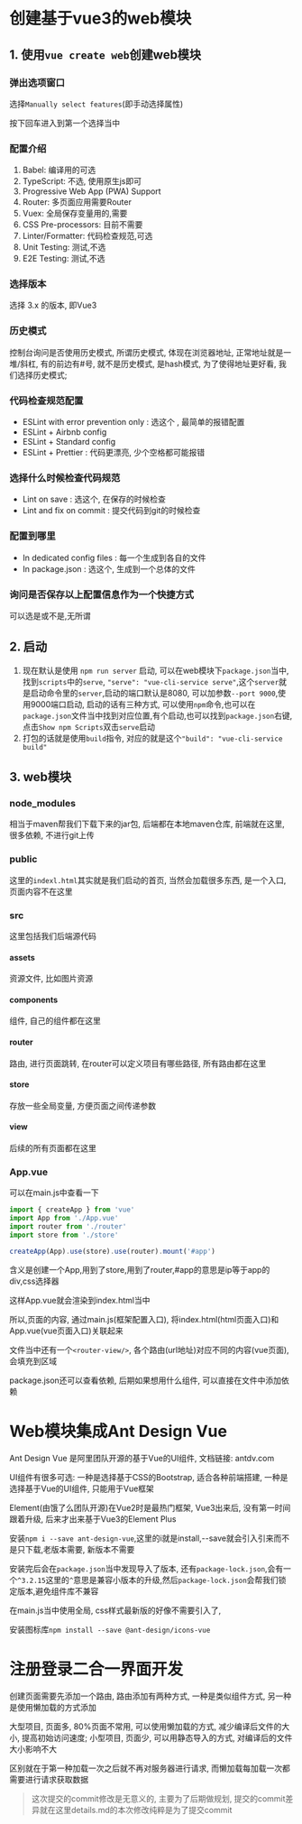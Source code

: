 # 创建基于vue3的web模块

## 1. 使用`vue create web`创建web模块

### 弹出选项窗口

选择`Manually select features`(即手动选择属性)

按下回车进入到第一个选择当中

### 配置介绍

1. Babel: 编译用的可选
2. TypeScript: 不选, 使用原生js即可
3. Progressive Web App (PWA) Support
4. Router: 多页面应用需要Router
5. Vuex: 全局保存变量用的,需要
6. CSS Pre-processors: 目前不需要
7. Linter/Formatter: 代码检查规范,可选
8. Unit Testing: 测试,不选
9. E2E Testing: 测试,不选

### 选择版本

选择 3.x 的版本, 即Vue3

### 历史模式

控制台询问是否使用历史模式, 所谓历史模式, 体现在浏览器地址, 正常地址就是一堆/斜杠, 有的前边有#号, 就不是历史模式,
是hash模式, 为了使得地址更好看, 我们选择历史模式;

### 代码检查规范配置

- ESLint with error prevention only : 选这个 , 最简单的报错配置
- ESLint + Airbnb config
- ESLint + Standard config
- ESLint + Prettier : 代码更漂亮, 少个空格都可能报错

### 选择什么时候检查代码规范

- Lint on save : 选这个, 在保存的时候检查
- Lint and fix on commit : 提交代码到git的时候检查

### 配置到哪里

- In dedicated config files : 每一个生成到各自的文件
- In package.json : 选这个, 生成到一个总体的文件

### 询问是否保存以上配置信息作为一个快捷方式

可以选是或不是,无所谓

## 2. 启动

1. 现在默认是使用 `npm run server` 启动, 可以在web模块下`package.json`当中, 找到`scripts`中的`serve`,
   `"serve": "vue-cli-service serve"`,这个`server`就是启动命令里的`server`,启动的端口默认是8080, 可以加参数`--port 9000`,使用9000端口启动, 启动的话有三种方式, 可以使用`npm`命令,也可以在`package.json`文件当中找到对应位置,有个启动,也可以找到`package.json`右键,点击`Show npm Scripts`双击`serve`启动
2. 打包的话就是使用`build`指令, 对应的就是这个`"build": "vue-cli-service build"`

## 3. web模块

### node_modules

相当于maven帮我们下载下来的jar包, 后端都在本地maven仓库, 前端就在这里, 很多依赖, 不进行git上传

### public

这里的`indexl.html`其实就是我们启动的首页, 当然会加载很多东西, 是一个入口, 页面内容不在这里

### src

这里包括我们后端源代码

#### assets

资源文件, 比如图片资源

#### components

组件, 自己的组件都在这里

#### router

路由, 进行页面跳转, 在router可以定义项目有哪些路径, 所有路由都在这里

#### store

存放一些全局变量, 方便页面之间传递参数

#### view

后续的所有页面都在这里

### App.vue

可以在main.js中查看一下

```js
import { createApp } from 'vue'
import App from './App.vue'
import router from './router'
import store from './store'

createApp(App).use(store).use(router).mount('#app')
```

含义是创建一个App,用到了store,用到了router,#app的意思是ip等于app的div,css选择器

这样App.vue就会渲染到index.html当中

所以,页面的内容, 通过main.js(框架配置入口), 将index.html(html页面入口)和App.vue(vue页面入口)关联起来

文件当中还有一个`<router-view/>`, 各个路由(url地址)对应不同的内容(vue页面),会填充到<router-view/>区域

package.json还可以查看依赖, 后期如果想用什么组件, 可以直接在文件中添加依赖


# Web模块集成Ant Design Vue

Ant Design Vue 是阿里团队开源的基于Vue的UI组件, 文档链接: antdv.com

UI组件有很多可选: 一种是选择基于CSS的Bootstrap, 适合各种前端搭建, 一种是选择基于Vue的UI组件, 只能用于Vue框架

Element(由饿了么团队开源)在Vue2时是最热门框架, Vue3出来后, 没有第一时间跟着升级, 后来才出来基于Vue3的Element Plus

安装`npm i --save ant-design-vue`,这里的i就是install,--save就会引入引来而不是只下载,老版本需要, 新版本不需要

安装完后会在`package.json`当中发现导入了版本, 还有`package-lock.json`,会有一个`^3.2.15`这里的`^`意思是兼容小版本的升级,然后`package-lock.json`会帮我们锁定版本,避免组件库不兼容

在main.js当中使用全局, css样式最新版的好像不需要引入了, 

安装图标库`npm install --save @ant-design/icons-vue`

# 注册登录二合一界面开发

创建页面需要先添加一个路由, 路由添加有两种方式, 一种是类似组件方式, 另一种是使用懒加载的方式添加

大型项目, 页面多, 80%页面不常用, 可以使用懒加载的方式, 减少编译后文件的大小, 提高初始访问速度; 
小型项目, 页面少, 可以用静态导入的方式, 对编译后的文件大小影响不大

区别就在于第一种加载一次之后就不再对服务器进行请求, 而懒加载每加载一次都需要进行请求获取数据

> 这次提交的commit修改是无意义的, 主要为了后期做规划, 提交的commit差异就在这里details.md的本次修改纯粹是为了提交commit
> 